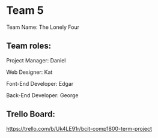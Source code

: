 # Team 5
Team Name: The Lonely Four

## Team roles:

Project Manager: Daniel

Web Designer: Kat

Font-End Developer: Edgar

Back-End Developer: George

## Trello Board:
https://trello.com/b/Uk4LE91r/bcit-comp1800-term-project
